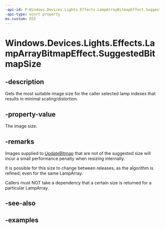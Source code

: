 ```yaml
---
-api-id: P:Windows.Devices.Lights.Effects.LampArrayBitmapEffect.SuggestedBitmapSize
-api-type: winrt property
ms.custom: RS5
---
```


<!-- Property syntax.
public Size SuggestedBitmapSize { get; }
-->

# Windows.Devices.Lights.Effects.LampArrayBitmapEffect.SuggestedBitmapSize

## -description
Gets the most suitable image size for the caller selected lamp indexes that results in minimal scaling/distortion.
## -property-value
The image size.
## -remarks
Images supplied to [UpdateBitmap](lamparraybitmaprequestedeventargs_updatebitmap_191710798.md) that are not of the suggested size will incur a small performance penalty when resizing internally.

It is possible for this size to change between releases, as the algorithm is refined; even for the same LampArray.

Callers must NOT take a dependency that a certain size is returned for a particular LampArray.
## -see-also

## -examples

